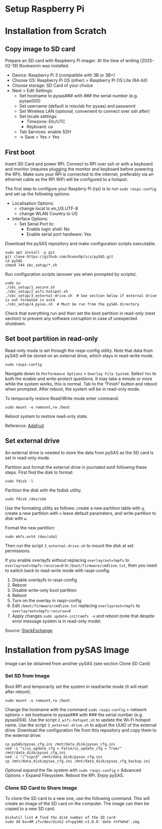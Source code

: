 Setup Raspberry Pi
==================

# Installation from Scratch
## Copy image to SD card
Prepare an SD card with Raspberry Pi imager. At the time of writing (2025-02-19) Bookworm was installed.

  - Device: Raspberry Pi 3 (compatible with 3B or 3B+)
  - Choose OS: Raspberry Pi OS (other) > Raspberry Pi OS Lite (64-bit) 
  - Choose storage: SD Card of your choice
  - Next > Edit Settings:
    - Set hostname to pysas### with ### the serial number (e.g. pysas005)
    - Set username (default is misclab for pysas) and password
    - Set Wireless LAN (optional, convenient to connect over ssh after)
    - Set locale settings:
      - Timezone: Etc/UTC
      - Keyboard: us
    - Tab Services: enable SSH
    - -> Save > Yes > Yes

## First boot
Insert SD Card and power RPi. Connect to RPi over ssh or with a keyboard and monitor (requires plugging the monitor and keyboard before powering the RPi). Make sure your RPi is connected to the internet, preferably via an ethernet cable as the RPi WiFi will be configured to a hotspot.

The first step to configure your Raspbrry Pi (rpi) is to run `sudo raspi-config` and set up the following options:
  - Localisation Options:
    - change local to en_US.UTF-8
    - change WLAN Country to US
  - Interface Options:
    - Set Serial Port to:
      - Enable login shell: No
      - Enable serial port hardware: Yes


Download the pySAS repository and make configuration scripts executable.

	sudo apt install -y git
	git clone https://github.com/OceanOptics/pySAS.git
	cd pySAS
	chmod 744 sbc_setup/*.sh

Run configuration scripts (answer yes when prompted by scripts).

	sudo su
	./sbc_setup/1_secure.sh
	./sbc_setup/2_wifi-hotspot.sh
	./sbc_setup/3_external-drive.sh  # See section below if external drive is not formated in ext4
	./sbc_setup/4_pysas.sh  # Must be run from the pySAS directory

Check that everything run and then set the boot partition in read-only (next section) to prevent any software corruption in case of unexpected shutdown.

## Set boot partition in read-only
Read-only mode is set through the raspi-config utility. Note that data from pySAS will be stored on an external drive, which stays in read-write mode.

    sudo raspi-config

Navigate down to `Performance Options` > `Overlay File System`. Select `Yes` to both the enable and write-protect questions.
It may take a minute or more while the system works, this is normal. Tab to the “Finish” button and reboot when prompted.
After reboot, the system will be in read-only mode.

To temporarily restore Read/Write mode enter command:

    sudo mount -o remount,rw /boot
	
Reboot system to restore read-only state.

Reference: [Adafruit](https://learn.adafruit.com/read-only-raspberry-pi)

## Set external drive
An external drive is needed to store the data from pySAS as the SD card is set in read-only mode.

Partition and format the external drive in journaled ext4 following these steps. First find the disk to format:

	sudo fdisk -l

Partition the disk with the fsdisk utility.

	sudo fdisk /dev/sda

Use the formating utility as follows: create a new partition table with `g`, create a new partition with `n` leave default parameters, and write partition to disk with `w`.

Format the new partition:

	sudo mkfs.ext4 /dev/sda1

Then run the script `3_external-drive.sh` to mount the disk at set permissions. 

If you enable overlayfs without replacing `overlayroot=tmpfs` to `overlayroot=tmpfs:recurse=0` in `/boot/firmware/cmdline.txt`, then you need to switch back to read-write mode with raspi-config:

1. Disable overlayfs in raspi-config
2. Reboot
3. Disable write-only boot partition
4. Reboot
5. Turn on the overlay in raspi-config
6. Edit `/boot/firmware/cmdline.txt` replacing `overlayroot=tmpfs` to `overlayroot=tmpfs:recurse=0`
7. Apply changes `sudo update-initramfs -u` and reboot (note that despite error message system is in read-only mode)

Source: [StackExchange](https://raspberrypi.stackexchange.com/questions/144661/enabling-overlayfs-makes-external-drives-read-only)


# Installation from pySAS Image
Image can be obtained from another pySAS (see section Clone SD Card)

### Set SD from Image
Boot RPi and temporarily set the system in read/write mode (it will reset after reboot).

    sudo mount -o remount,rw /boot

Change the hostname with the command `sudo raspi-config` > network options > set hostname to pysas### with ### the serial number (e.g. pysas004).
Use the script `2_wifi-hotspot.sh` to update the Wi-Fi hotspot name.
Use the script `3_external-drive.sh` to adjust the UUID of the external drive.
Download the configuration file from this repository and copy them to the external drive:
    
    cp pySAS/pysas_cfg.ini /mnt/data_disk/pysas_cfg.ini
    sed -i "s/ui_update_cfg = False/ui_update_cfg = True/" /mnt/data_disk/pysas_cfg.ini
    sed -i "/^sip/d" /mnt/data_disk/pysas_cfg.ini
    cp /mnt/data_disk/pysas_cfg.ini /mnt/data_disk/pysas_cfg_backup.ini

Optional expand the file system with `sudo raspi-config` > Advanced Options > Expand Filesystem.
Reboot the RPi.
Enjoy pySAS.

### Clone SD Card to Share Image
To clone the SD card to a new one, use the following command. This will create an image of the SD card on the computer. The image can then be copied to a new SD card.

	diskutil list # find the disk number of the SD card
	sudo dd bs=4M if=/dev/disk2 of=pySAS-v1.0.0-`date +%Y%m%d`.img
